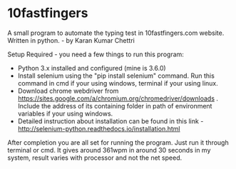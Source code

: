 # 10fastfingers
A small program to automate the typing test in 10fastfingers.com website. Written in python. - by Karan Kumar Chettri

Setup Required - you need a few things to run this program:
- Python 3.x installed and configured (mine is 3.6.0)
- Install selenium using the "pip install selenium" command. Run this command in cmd if your using windows, terminal if your using linux.
- Download chrome webdriver from https://sites.google.com/a/chromium.org/chromedriver/downloads . Include the address of its containing     folder in path of environment variables if your using windows.
- Detailed instruction about installation can be found in this link - http://selenium-python.readthedocs.io/installation.html

After completion you are all set for running the program. Just run it through terminal or cmd. It gives around 361wpm in around 30 seconds in my system, result varies with processor and not the net speed.
